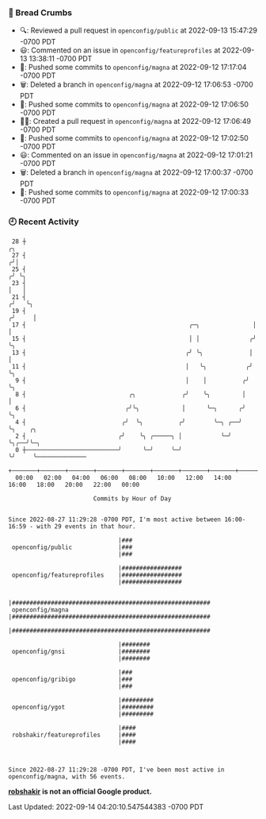### 🍞 Bread Crumbs

 * 🔍: Reviewed a pull request in  `openconfig/public` at 2022-09-13 15:47:29 -0700 PDT
 * 😃: Commented on an issue in `openconfig/featureprofiles` at 2022-09-13 13:38:11 -0700 PDT
 * 🚢: Pushed some commits to `openconfig/magna` at 2022-09-12 17:17:04 -0700 PDT
 * 🗑: Deleted a branch in `openconfig/magna` at 2022-09-12 17:06:53 -0700 PDT
 * 🚢: Pushed some commits to `openconfig/magna` at 2022-09-12 17:06:50 -0700 PDT
 * ✍🏼: Created a pull request in `openconfig/magna` at 2022-09-12 17:06:49 -0700 PDT
 * 🚢: Pushed some commits to `openconfig/magna` at 2022-09-12 17:02:50 -0700 PDT
 * 😃: Commented on an issue in `openconfig/magna` at 2022-09-12 17:01:21 -0700 PDT
 * 🗑: Deleted a branch in `openconfig/magna` at 2022-09-12 17:00:37 -0700 PDT
 * 🚢: Pushed some commits to `openconfig/magna` at 2022-09-12 17:00:33 -0700 PDT

### 🕘 Recent Activity
```
 28 ┼                                                                    ╭╮
 27 ┤                                                                   ╭╯│
 25 ┤                                                                  ╭╯ ╰╮
 23 ┤                                                                  │   │
 21 ┤                                                                 ╭╯   ╰╮
 19 ┤                                                                ╭╯     │
 17 ┤                                              ╭─╮               │      │
 15 ┤                                              │ │              ╭╯      ╰╮
 13 ┤                                             ╭╯ ╰╮             │        │
 11 ┤                                             │   ╰╮           ╭╯        ╰╮
  9 ┤                                             │    │          ╭╯          ╰╮
  8 ┤                             ╭╮             ╭╯    ╰╮         │            │
  6 ┤                            ╭╯╰╮            │      ╰─╮      ╭╯            ╰╮
  4 ┤                           ╭╯  ╰╮          ╭╯        ╰─╮ ╭──╯              ╰╮    ╭╮
  2 ┤                          ╭╯    ╰╮ ╭─────╮ │           ╰─╯                  ╰╮╭──╯╰─╮
  0 ┼──────────────────────────╯      ╰─╯     ╰─╯                                 ╰╯     ╰──────────────
    +───────+───────+───────+───────+───────+───────+───────+───────+───────+───────+───────+───────+────
  00:00   02:00   04:00   06:00   08:00   10:00   12:00   14:00   16:00   18:00   20:00   22:00   00:00   

						Commits by Hour of Day


Since 2022-08-27 11:29:28 -0700 PDT, I'm most active between 16:00-16:59 - with 29 events in that hour.

```



```
                               |###
 openconfig/public             |###
                               |###

                               |#################
 openconfig/featureprofiles    |#################
                               |#################

                               |########################################################
 openconfig/magna              |########################################################
                               |########################################################

                               |########
 openconfig/gnsi               |########
                               |########

                               |###
 openconfig/gribigo            |###
                               |###

                               |#########
 openconfig/ygot               |#########
                               |#########

                               |####
 robshakir/featureprofiles     |####
                               |####



Since 2022-08-27 11:29:28 -0700 PDT, I've been most active in openconfig/magna, with 56 events.

```
**[robshakir](mailto:robjs@google.com) is not an official Google product.**  


Last Updated: 2022-09-14 04:20:10.547544383 -0700 PDT
